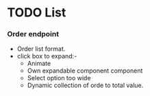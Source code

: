 # TODO List

### Order endpoint
- Order list format.
- click box to expand:-
    - Animate
    - Own expandable component component
    - Select option too wide
    - Dynamic collection of orde to total value.
    
 
